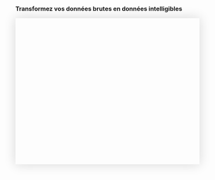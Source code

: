 <!-- <p class="title has-text-centered mt-6 pt-6">
  Simplifiez-vous les données !
</p> -->

<h3
  class="has-text-centered mt-6 mb-6">
  Transformez vos données brutes en données intelligibles
</h3>

<div
  class="tile is-ancestor is--fullheight mt-0"
  style="height: 400px; box-shadow: 0 0 30px #D7D7D7">
  <div class="tile is-vertical is-5">
    <div class="tile is-parent px-0 py-0">
      <article
        class="tile is-child notification has-background-dark pr-2 pl-2 py-2"
        style="border-radius: 0;">
        <div
          class="content is-hidden-mobile mb-0"
          style="
            width: 100%;
            height: 380px;
            background-image: url('https://raw.githubusercontent.com/multi-coop/vizboard-website-content/main/images/screenshots/messy-excel.png');
            background-size: cover;
            background-repeat: no-repeat;
            background-position: 10% 0%;">
        </div>
        <!-- <img
          class="is-hidden-tablet "
          src="https://raw.githubusercontent.com/multi-coop/vizboard-website-content/main/images/screenshots/messy-excel.png"
          alt="MESSY EXCEL"
          style="
            height: 200px;
          "/> -->
        <div
          class="content is-hidden-tablet mb-0"
          style="
            width: 100%;
            height: 180px;
            background-image: url('https://raw.githubusercontent.com/multi-coop/vizboard-website-content/main/images/screenshots/messy-excel.png');
            background-size: cover;
            background-repeat: no-repeat;
            background-position: 10% 0%;">
        </div>
      </article>
    </div>
  </div>
  <div class="tile is-vertical is-7">
    <div class="tile is-parent px-0 py-0">
      <article class="tile is-child notification has-background-white-ter px-0 py-0">
        <div
          class="content mb-0 is-hidden-mobile"
          style="
            width: 100%;
            height: 400px;
            background-image: url('https://raw.githubusercontent.com/multi-coop/vizboard-website-content/main/images/screenshots/gitfile-csv-preview-dataviz-01.png');
            background-size: cover;
            background-repeat: no-repeat;
            background-position: 0% 0%;">
        </div>
        <!-- <img
          class="is-hidden-tablet "
          src="https://raw.githubusercontent.com/multi-coop/vizboard-website-content/main/images/screenshots/explowiki-preview-01.png"
          alt="EXPLOWIKI WIDGET"
          style="
            height: 200px;
          "/> -->
        <div
          class="content mb-0 is-hidden-tablet"
          style="
            width: 100%;
            height: 200px;
            background-image: url('https://raw.githubusercontent.com/multi-coop/vizboard-website-content/main/images/screenshots/gitfile-csv-preview-dataviz-01.png');
            background-size: cover;
            background-repeat: no-repeat;
            background-position: 0% 0%;">
        </div>
      </article>
    </div>
  </div>
  <div
    class="is-hidden-mobile px-2 py-2"
    style="
      position: absolute;
      left: 39%;
      top: 58%;
      box-shadow: 0 0 20px #D7D7D7;
      background-color: #363636;
      border-radius: 50%;
      color: white;">
    <span class="icon is-large is-size-1">
      <i class="mdi mdi-arrow-right-thick"></i>
    </span>
  </div>
  <div
    class="is-hidden-tablet px-2 py-2"
    style="
      position: absolute;
      left: 48%;
      top: 55%;
      box-shadow: 0 0 20px #D7D7D7;
      background-color: #363636;
      border-radius: 50%;
      color: white;">
    <span class="icon is-large is-size-1">
      <i class="mdi mdi-arrow-down-thick"></i>
    </span>
  </div>
</div>
